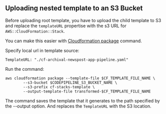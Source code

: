 
## Uploading nested template to an S3 Bucket

Before uploading root template, you have to upload the child template to S3 and replace the `templateURL` propertise with the s3 URL for `AWS::CloudFormation::Stack`.

You can make this easier with [Cloudformation package](https://docs.aws.amazon.com/cli/latest/reference/cloudformation/package.html) command.

Specify local url in template source:
```
TemplateURL: "./cf-archival-newspost-app-pipeline.yaml"
```

Run the command:
```
aws cloudformation package --template-file $CF_TEMPLATE_FILE_NAME \
        --s3-bucket $CODEPIPELINE_S3_BUCKET_NAME \
        --s3-prefix cf-stacks-template \
        --output-template-file transformed-$CF_TEMPLATE_FILE_NAME
```

The command saves the template that it generates to the path specified by the --output option. And replaces the `TemplateURL` with the S3 location.